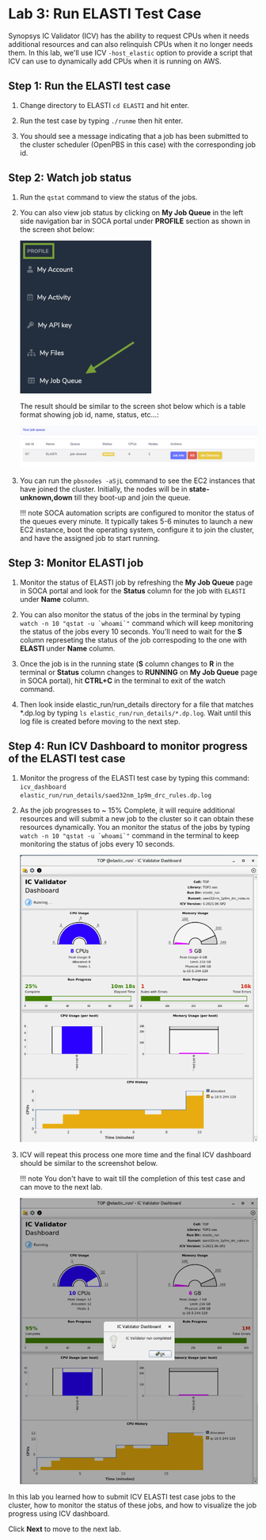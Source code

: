# Lab 3: Run ELASTI Test Case

Synopsys IC Validator (ICV) has the ability to request CPUs when it needs additional resources and can also relinquish CPUs when it no longer needs them. In this lab, we'll use ICV `-host_elastic` option to provide a script that ICV can use to dynamically add CPUs when it is running on AWS.

## Step 1: Run the ELASTI test case
 
1. Change directory to ELASTI `cd ELASTI` and hit enter.

1. Run the test case by typing `./runme` then hit enter.

1. You should see a message indicating that a job has been submitted to the cluster scheduler (OpenPBS in this case) with the corresponding job id. 

## Step 2: Watch job status

1. Run the `qstat` command to view the status of the jobs. 

1. You can also view job status by clicking on **My Job Queue** in the left side navigation bar in SOCA portal under **PROFILE** section as shown in the screen shot below:

    ![](../imgs/my-job-queue.png)

    The result should be similar to the screen shot below which is a table format showing job id, name, status, etc...:

    ![](../imgs/my-job-queue-status.png)

1. You can run the `pbsnodes -aSjL` command to see the EC2 instances that have joined the cluster. Initially, the nodes will be in **state-unknown,down** till they boot-up and join the queue.

    !!! note
        SOCA automation scripts are configured to monitor the status of the queues every minute. It typically takes 5-6 minutes to launch a new EC2 instance, boot the operating system, configure it to join the cluster, and have the assigned job to start running.

## Step 3: Monitor ELASTI job 

1. Monitor the status of ELASTI job by refreshing the **My Job Queue** page in SOCA portal and look for the **Status** column for the job with `ELASTI` under **Name** column.

1. You can also monitor the status of the jobs in the terminal by typing `` watch -n 10 "qstat -u `whoami`" `` command which will keep monitoring the status of the jobs every 10 seconds. You'll need to wait for the **S** column represeting the status of the job correspoding to the one with **ELASTI** under **Name** column. 

1. Once the job is in the running state (**S** column changes to **R** in the terminal or **Status** column changes to **RUNNING** on **My Job Queue** page in SOCA portal), hit **CTRL+C** in the terminal to exit of the watch command.

1. Then look inside elastic_run/run_details directory for a file that matches *.dp.log by typing `ls elastic_run/run_details/*.dp.log`. Wait until this log file is created before moving to the next step.
 
## Step 4: Run ICV Dashboard to monitor progress of the ELASTI test case

1. Monitor the progress of the ELASTI test case by typing this command: `icv_dashboard elastic_run/run_details/saed32nm_1p9m_drc_rules.dp.log`

1. As the job progresses to ~ 15% Complete, it will require additional resources and will submit a new job to the cluster so it can obtain these resources dynamically. You an monitor the status of the jobs by typing `` watch -n 10 "qstat -u `whoami`" `` command in the terminal to keep monitoring the status of jobs every 10 seconds.

    ![](../imgs/icv-dashboard-25p.png)

1. ICV will repeat this process one more time and the final ICV dashboard should be similar to the screenshot below. 

    !!! note
        You don't have to wait till the completion of this test case and can move to the next lab.
 
    ![](../imgs/icv-dashboard-95p.png)

In this lab you learned how to submit ICV ELASTI test case jobs to the cluster, how to monitor the status of these jobs, and how to visualize the job progress using ICV dashboard.

Click **Next** to move to the next lab.
